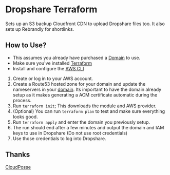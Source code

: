 Dropshare Terraform
=====

Sets up an S3 backup Cloudfront CDN to upload Dropshare files too. It also sets
up Rebrandly for shortlinks.

## How to Use?

- This assumes you already have purchased a [Domain](https://hover.com/7uVsQHvc)
to use.
- Make sure you've installed [Terraform](https://learn.hashicorp.com/terraform/getting-started/install)
- Install and configure the [AWS CLI](https://docs.aws.amazon.com/cli/latest/userguide/cli-chap-configure.html)

1. Create or log in to your AWS account.
2. Create a Route53 hosted zone for your domain and update the nameservers in
   your [domain](https://hover.com/7uVsQHvc). Its important to have the domain
   already setup as it makes generating a ACM certificate automatic during the
   process.
3. Run `terraform init`; This downloads the module and AWS provider.
4. (Optional) You can run `terraform plan` to test and make sure everything
   looks good.
5. Run `terraform apply` and enter the domain you previously setup.
6. The run should end after a few minutes and output the domain and IAM keys to
   use in Dropshare (Do not use root credentials)
7. Use those credentials to log into Dropshare.


## Thanks

[CloudPosse](https://github.com/cloudposse/terraform-aws-cloudfront-s3-cdn)


